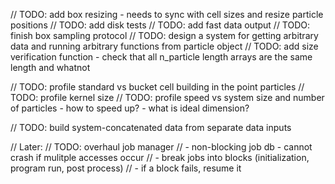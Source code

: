 // TODO: add box resizing - needs to sync with cell sizes and resize particle positions
// TODO: add disk tests
// TODO: add fast data output
// TODO: finish box sampling protocol
// TODO: design a system for getting arbitrary data and running arbitrary functions from particle object
// TODO: add size verification function - check that all n_particle length arrays are the same length and whatnot

// TODO: profile standard vs bucket cell building in the point particles
// TODO: profile kernel size
// TODO: profile speed vs system size and number of particles - how to speed up?  - what is ideal dimension?

// TODO: build system-concatenated data from separate data inputs

// Later:
// TODO: overhaul job manager
//      - non-blocking job db - cannot crash if mulitple accesses occur
//      - break jobs into blocks (initialization, program run, post process)
//      - if a block fails, resume it
